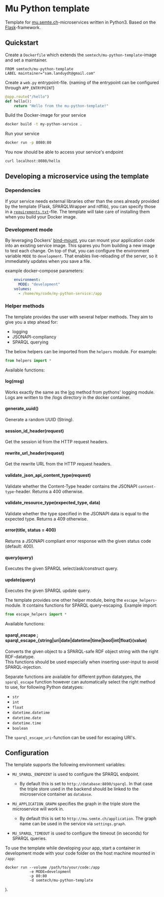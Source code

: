 # Mu Python template

Template for [mu.semte.ch](http://mu.semte.ch)-microservices written in Python3. Based on the [Flask](https://palletsprojects.com/p/flask/)-framework.

## Quickstart

Create a `Dockerfile` which extends the `semtech/mu-python-template`-image and set a maintainer.
```docker
FROM semtech/mu-python-template
LABEL maintainer="sam.landuydt@gmail.com"
```

Create a `web.py` entrypoint-file. (naming of the entrypoint can be configured through `APP_ENTRYPOINT`)
```python
@app.route("/hello")
def hello():
    return "Hello from the mu-python-template!"
```

Build the Docker-image for your service
```sh
docker build -t my-python-service .
```

Run your service
```sh
docker run -p 8080:80
```

You now should be able to access your service's endpoint
```sh
curl localhost:8080/hello
```

## Developing a microservice using the template

### Dependencies

If your service needs external libraries other than the ones already provided by the template (Flask, SPARQLWrapper and rdflib), you can specify those in a [`requirements.txt`](https://pip.pypa.io/en/stable/reference/pip_install/#requirements-file-format)-file. The template will take care of installing them when you build your Docker image.

### Development mode

By leveraging Dockers' [bind-mount](https://docs.docker.com/storage/bind-mounts/), you can mount your application code into an existing service image. This spares you from building a new image to test each change. On top of that, you can configure the environment variable `MODE` to `development`. That enables live-reloading of the server, so it immediately updates when you save a file.  

example docker-compose parameters:
```yml
    environment:
      MODE: "development"
    volumes:
      - /home/my/code/my-python-service:/app
```

### Helper methods

The template provides the user with several helper methods. They aim to give you a step ahead for:

- logging
- JSONAPI-compliancy
- SPARQL querying

The below helpers can be imported from the `helpers` module. For example:
```py
from helpers import *
```
Available functions:
#### log(msg)

Works exactly the same as the [log](https://docs.python.org/3/library/logging.html#logging.log) method from pythons' logging module.
Logs are written to the /logs directory in the docker container.

#### generate_uuid()

Generate a random UUID (String).

#### session_id_header(request)

Get the session id from the HTTP request headers.

#### rewrite_url_header(request)

Get the rewrite URL from the HTTP request headers.

#### validate_json_api_content_type(request)

Validate whether the Content-Type header contains the JSONAPI `content-type`-header. Returns a 400 otherwise.

#### validate_resource_type(expected_type, data)

Validate whether the type specified in the JSONAPI data is equal to the expected type. Returns a 409 otherwise.

#### error(title, status = 400)

Returns a JSONAPI compliant error response with the given status code (default: 400).

#### query(query)

Executes the given SPARQL select/ask/construct query.

#### update(query)

Executes the given SPARQL update query.


The template provides one other helper module, being the `escape_helpers`-module. It contains functions for SPARQL query-escaping. Example import:
```py
from escape_helpers import *
```

 Available functions:
#### sparql_escape ; sparql_escape_{string|uri|date|datetime|time|bool|int|float}(value)

Converts the given object to a SPARQL-safe RDF object string with the right RDF-datatype.  
This functions should be used especially when inserting user-input to avoid SPARQL-injection.

Separate functions are available for different python datatypes, the `sparql_escape` function however can automatically select the right method to use, for following Python  datatypes:

- `str`
- `int`
- `float`
- `datetime.datetime`
- `datetime.date`
- `datetime.time`
- `boolean`

The `sparql_escape_uri`-function can be used for escaping URI's.


## Configuration

The template supports the following environment variables:

- `MU_SPARQL_ENDPOINT` is used to configure the SPARQL endpoint.

  - By default this is set to `http://database:8890/sparql`. In that case the triple store used in the backend should be linked to the microservice container as `database`.


- `MU_APPLICATION_GRAPH` specifies the graph in the triple store the microservice will work in.

  - By default this is set to `http://mu.semte.ch/application`. The graph name can be used in the service via `settings.graph`.


- `MU_SPARQL_TIMEOUT` is used to configure the timeout (in seconds) for SPARQL queries.


To use the template while developing your app, start a container in development mode with your code folder on the host machine mounted in `/app`:

    docker run --volume /path/to/your/code:/app
               -e MODE=development
               -p 80:80
               -d semtech/mu-python-template

).
